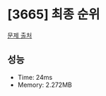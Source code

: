 # [3665] 최종 순위

[문제 출처](https://www.acmicpc.net/problem/3665)

## 성능

- Time: 24ms
- Memory: 2.272MB